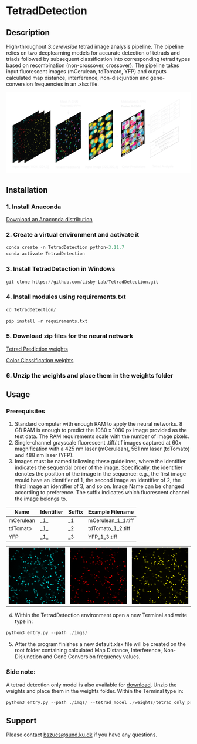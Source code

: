 # TetradDetection

## Description
High-throughout _S.cerevisiae_ tetrad image analysis pipeline. The pipeline relies on two deeplearning models for accurate detection of tetrads and triads followed by subsequent classification into corresponding tetrad types based on recombination (non-crossover, crossover). The pipeline takes input fluorescent images (mCerulean, tdTomato, YFP) and outputs calculated map distance, interference, non-discjuntion and gene-conversion frequencies in an .xlsx file.

![Pipeline Architecture](./assets/pipeline_architecture.png)

## Installation

### 1. Install Anaconda
[Download an Anaconda distribution](https://www.anaconda.com/download)

### 2. Create a virtual environment and activate it
```python
conda create -n TetradDetection python=3.11.7
conda activate TetradDetection
```

### 3. Install TetradDetection in Windows
```python
git clone https://github.com/Lisby-Lab/TetradDetection.git
```

### 4. Install modules using requirements.txt
```python
cd TetradDetection/
```

```python
pip install -r requirements.txt
```

### 5. Download zip files for the neural network
[Tetrad Prediction weights](https://sid.erda.dk/share_redirect/GY4SXrNM8T)

[Color Classification weights](https://sid.erda.dk/share_redirect/ChqIgVyH5h)

### 6. Unzip the weights and place them in the weights folder

## Usage
### Prerequisites
1. Standard computer with enough RAM to apply the neural networks. 8 GB RAM is enough to predict the 1080 x 1080 px image provided as the test data. The RAM requirements scale with the number of image pixels.
2. Single-channel grayscale fluorescent .tiff/.tif images captured at 60x magnification with a 425 nm laser (mCerulean), 561 nm laser (tdTomato) and 488 nm laser (YFP).
3. Images must be named following these guidelines, where the identifier indicates the sequential order of the image. Specifically, the identifier denotes the position of the image in the sequence: e.g., the first image would have an identifier of 1, the second image an identifier of 2, the third image an identifier of 3, and so on. Image Name can be changed according to preference. The suffix indicates which fluorescent channel the image belongs to.
   
| Name      | Identifier | Suffix | Example Filename       |
|-----------|------------|--------|------------------------|
| mCerulean | \_1\_     | \_1    | mCerulean_1_1.tiff      |
| tdTomato  | \_1\_     | \_2    | tdTomato_1_2.tiff       |
| YFP       | \_1\_     | \_3    | YFP_1_3.tiff            |


<table border="0">
  <tr>
    <td><img src="./assets/cyan.png" alt="CFP"></td>
    <td><img src="./assets/red.png" alt="RFP"></td>
    <td><img src="./assets/yellow.png" alt="YFP"></td>
  </tr>
</table>

4. Within the TetradDetection environment open a new Terminal and write type in:
```python
python3 entry.py --path ./imgs/
```
5. After the program finishes a new default.xlsx file will be created on the root folder containing calculated Map Distance, Interference, Non-Disjunction and Gene Conversion frequency values.

### Side note:
A tetrad detection only model is also available for [download](https://sid.erda.dk/share_redirect/B2zhGjLLiu). Unzip the weights and place them in the weights folder. 
Within the Terminal type in:
```python
python3 entry.py --path ./imgs/ --tetrad_model ./weights/tetrad_only_prediction_weights.pth
```

## Support
Please contact bszucs@sund.ku.dk if you have any questions.


